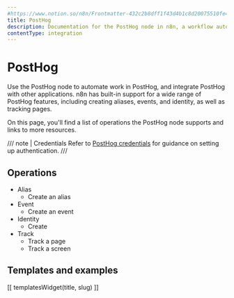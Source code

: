 ```yaml
---
#https://www.notion.so/n8n/Frontmatter-432c2b8dff1f43d4b1c8d20075510fe4
title: PostHog
description: Documentation for the PostHog node in n8n, a workflow automation platform. Includes details of operations and configuration, and links to examples and credentials information.
contentType: integration
---
```


# PostHog

Use the PostHog node to automate work in PostHog, and integrate PostHog with other applications. n8n has built-in support for a wide range of PostHog features, including creating aliases, events, and identity, as well as tracking pages.

On this page, you'll find a list of operations the PostHog node supports and links to more resources.

/// note | Credentials
Refer to [PostHog credentials](/integrations/builtin/credentials/posthog/) for guidance on setting up authentication. 
///

## Operations

* Alias
    * Create an alias
* Event
    * Create an event
* Identity
    * Create
* Track
    * Track a page
    * Track a screen

## Templates and examples

<!-- see https://www.notion.so/n8n/Pull-in-templates-for-the-integrations-pages-37c716837b804d30a33b47475f6e3780 -->
[[ templatesWidget(title, slug) ]]

